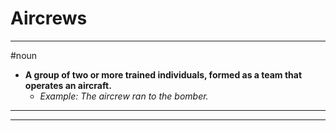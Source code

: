 # Aircrews
---
#noun
- **A group of two or more trained individuals, formed as a team that operates an aircraft.**
	- _Example: The aircrew ran to the bomber._
---
---
